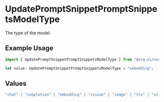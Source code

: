 # UpdatePromptSnippetPromptSnippetsModelType

The type of the model

## Example Usage

```typescript
import { UpdatePromptSnippetPromptSnippetsModelType } from "@orq-ai/node/models/operations";

let value: UpdatePromptSnippetPromptSnippetsModelType = "embedding";
```

## Values

```typescript
"chat" | "completion" | "embedding" | "vision" | "image" | "tts" | "stt" | "rerank" | "moderations"
```
